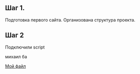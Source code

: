 ## Шаг 1.
Подготовка первого сайта. Организована структура проекта.

## Шаг 2
Подключили script

михаил ба

[Мой файл](commands_1.md)

